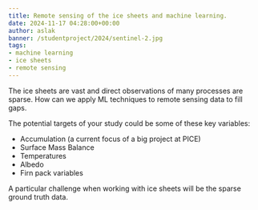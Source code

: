 ```yaml
---
title: Remote sensing of the ice sheets and machine learning.
date: 2024-11-17 04:28:00+00:00
author: aslak
banner: /studentproject/2024/sentinel-2.jpg
tags:
- machine learning
- ice sheets
- remote sensing
---
```


The ice sheets are vast and direct observations of many processes are sparse. How can we apply ML techniques to remote sensing data to fill gaps.

<!--more-->

The potential targets of your study could be some of these key variables:
* Accumulation (a current focus of a big project at PICE)
* Surface Mass Balance
* Temperatures
* Albedo
* Firn pack variables

A particular challenge when working with ice sheets will be the sparse ground truth data.